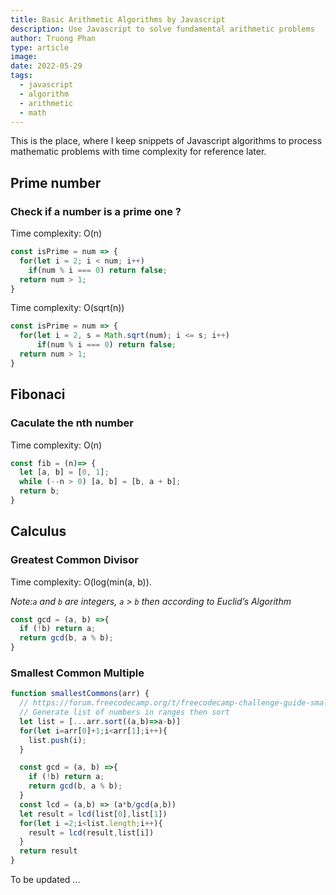 ```yaml
---
title: Basic Arithmetic Algorithms by Javascript
description: Use Javascript to solve fundamental arithmetic problems
author: Truong Phan
type: article
image: 
date: 2022-05-29
tags:
  - javascript
  - algorithm
  - arithmetic
  - math
---
```


This is the place, where I keep snippets of Javascript algorithms to process mathematic problems with time complexity for reference later.

## Prime number

### Check if a number is a prime one ?

  Time complexity: O(n)

  ```javascript
  const isPrime = num => {
    for(let i = 2; i < num; i++)
      if(num % i === 0) return false;
    return num > 1;
  }
  ```

  Time complexity: O(sqrt(n))

  ```javascript
  const isPrime = num => {
    for(let i = 2, s = Math.sqrt(num); i <= s; i++)
        if(num % i === 0) return false; 
    return num > 1;
  }
  ```

## Fibonaci

### Caculate the nth number

  Time complexity: O(n)

  ```javascript
  const fib = (n)=> {
    let [a, b] = [0, 1];
    while (--n > 0) [a, b] = [b, a + b];
    return b;
  }    
  ```

## Calculus

### Greatest Common Divisor
  
  Time complexity: O(log(min(a, b)).
  
  _Note:`a` and `b` are integers, `a` > `b` then according to Euclid’s Algorithm_

  ```javascript
  const gcd = (a, b) =>{
    if (!b) return a;
    return gcd(b, a % b);
  }  
  ```

### Smallest Common Multiple

  ```javascript
  function smallestCommons(arr) {
    // https://forum.freecodecamp.org/t/freecodecamp-challenge-guide-smallest-common-multiple/16075
    // Generate list of numbers in ranges then sort
    let list = [...arr.sort((a,b)=>a-b)]
    for(let i=arr[0]+1;i<arr[1];i++){
      list.push(i);
    }

    const gcd = (a, b) =>{
      if (!b) return a;
      return gcd(b, a % b);
    }  
    const lcd = (a,b) => (a*b/gcd(a,b))
    let result = lcd(list[0],list[1])
    for(let i =2;i<list.length;i++){
      result = lcd(result,list[i])
    }
    return result
  }

  ```

To be updated ...

